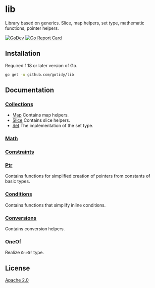 # lib

Library based on generics. Slice, map helpers, set type, mathematic functions, pointer helpers.

[![GoDev](https://img.shields.io/static/v1?label=godev&message=reference&color=00add8)][godev] [![Go Report Card](https://goreportcard.com/badge/github.com/gotidy/lib)][goreport]

<!-- [![Mentioned in Awesome Go](https://awesome.re/mentioned-badge.svg)](https://github.com/avelino/awesome-go) -->

[godev]: https://pkg.go.dev/github.com/gotidy/lib
[goreport]: https://goreportcard.com/report/github.com/gotidy/lib

## Installation

Required 1.18 or later version of Go.

```sh
go get -u github.com/gotidy/lib
```

## Documentation

### [Collections](collections/README.md)

- [Map](collections/maps/README.md) Contains map helpers.
- [Slice](collections/slice/README.md) Contains slice helpers.
- [Set](collections/set/README.md) The implementation of the set type.

### [Math](math/README.md)

### [Constraints](constraints/README.md)

### [Ptr](ptr/README.md)

Contains functions for simplified creation of pointers from constants of basic types.

### [Conditions](conditions/README.md)

Contains functions that simplify inline conditions.

### [Conversions](conversions/README.md)

Contains conversion helpers.

### [OneOf](oneof/README.md)

Realize `OneOf` type.

## License

[Apache 2.0](https://github.com/gotidy/lib/blob/master/LICENSE)
